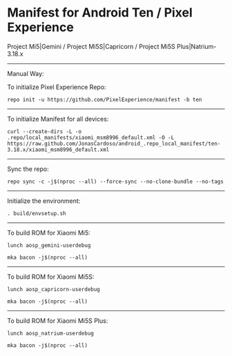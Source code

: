 Manifest for Android Ten / Pixel Experience
====================================
Project Mi5|Gemini / Project Mi5S|Capricorn / Project Mi5S Plus|Natrium- 3.18.x

---

Manual Way:

To initialize Pixel Experience Repo:

    repo init -u https://github.com/PixelExperience/manifest -b ten

---

To initialize Manifest for all devices:

    curl --create-dirs -L -o .repo/local_manifests/xiaomi_msm8996_default.xml -O -L https://raw.github.com/JonasCardoso/android_.repo_local_manifest/ten-3.18.x/xiaomi_msm8996_default.xml

---

Sync the repo:

    repo sync -c -j$(nproc --all) --force-sync --no-clone-bundle --no-tags

---

Initialize the environment:

    . build/envsetup.sh

---

To build ROM for Xiaomi Mi5:

    lunch aosp_gemini-userdebug

    mka bacon -j$(nproc --all)

---

To build ROM for Xiaomi Mi5S:

    lunch aosp_capricorn-userdebug

    mka bacon -j$(nproc --all)

---

To build ROM for Xiaomi Mi5S Plus:

    lunch aosp_natrium-userdebug

    mka bacon -j$(nproc --all)
